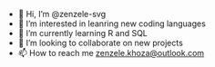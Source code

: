 - 👋 Hi, I’m @zenzele-svg
- 👀 I’m interested in leanring new coding languages
- 🌱 I’m currently learning R and SQL
- 💞️ I’m looking to collaborate on new projects
- 📫 How to reach me zenzele.khoza@outlook.com


<!---
zenzele-svg/zenzele-svg is a ✨ special ✨ repository because its `README.md` (this file) appears on your GitHub profile.
You can click the Preview link to take a look at your changes.
--->
